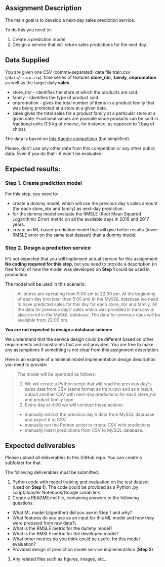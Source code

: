 ## Assignment Description

The main goal is to develop a next-day sales prediction service.

To do this you need to:

1. Create a prediction model
2. Design a service that will return sales predictions for the next day.

## Data Supplied

You are given one CSV (comma-separated) data file train.csv (`/data/train.zip`): time series of features **store_nbr**,
**family**, **onpromotion** as well as the target daily **sales**.
- store_nbr - identifies the store at which the products are sold.
- family - identifies the type of product sold.
- onpromotion - gives the total number of items in a product family that was being
promoted at a store at a given date.
- sales gives the total sales for a product family at a particular store at a given date.
Fractional values are possible since products can be sold in fractional units (1.5 kg of
cheese, for instance, as opposed to 1 bag of chips).

The data is based on [this Kaggle competition](https://www.kaggle.com/competitions/store-sales-time-series-forecasting) (but simplified).

Please, don't use any other data from this competition or any other public data. Even if you do
that - it won't be evaluated.

## Expected results:

### Step 1. Create prediction model

For this step, you need to:
- create a dummy model, which will use the previous day's sales amount (for each store_nbr and family)
as next-day prediction.
- for the dummy model evaluate the RMSLE (Root Mean Squared Logarithmic Error) metric on all the
available days in 2016 and 2017 years.
- create an ML-based prediction model that will give better results (lower RMSLE error on the
same test dataset) than a dummy model.

### Step 2. Design a prediction service

It's not expected that you will implement actual service for this assignment. **No coding required for this step**,
but you need to provide a description (in free form) of how the model was developed on **Step 1**
could be used in production.

The model will be used in this scenario:

>All stores are operating from 9:00 am to 22:00 pm. At the beginning of each day (not later than
5:00 am) In the MySQL database we need to have predicted sales for this day for each store_nbr and
family. All the data for previous days' sales which was provided in train.csv is also stored in the
MySQL database. The data for previous days will be available from 22:00 pm.`

**You are not expected to design a database scheme.**

We understand that the service design could be different based on other requirements and
constraints that are not provided. You are free to make any assumptions if something is not clear from this assignment
description. 

Here is an example of a minimal model implementation design description you need to provide:

>The model will be operated as follows:
>1. We will create a Python script that will read the previous day's sales data from CSV (same format as train.csv) and
as a result, output another CSV with next-day predictions for each store_nbr and product
family type.
>2. Every day at 4:00 we will conduct these actions:
>- manually extract the previous day's data from MySQL database and export it to CSV.
>- manually run the Python script to create CSV with predictions.
>- manually insert predictions from CSV to MySQL database.

## Expected deliverables

Please upload all deliverables to this GitHub repo. You can create a subfolder for that.

The following deliverables must be submitted:
1. Python code with model training and evaluation on the test dataset (used on **Step 1**). The code
could be provided as a Python .py script/Jupyter Notebook/Google collab link.
2. Create a README.md file, containing answers to the following questions:
- What ML model (algorithm) did you use in Step 1 and why?
- What features do you use as an input for this ML model and how they were prepared from raw data?\
- What is the RMSLE metric for the dummy model?
- What is the RMSLE metric for the developed model?
- What other metrics do you think could be useful for this model evaluation?
- Provided design of prediction model service implementation (**Step 2**).
3. Any related files such as figures, images, etc...
